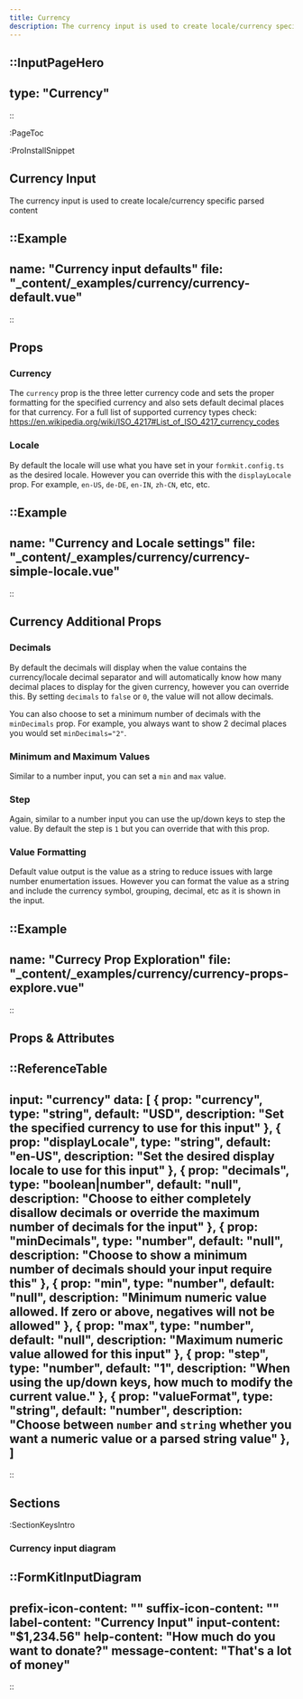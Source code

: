 ```yaml
---
title: Currency
description: The currency input is used to create locale/currency specific parsed content
---
```


::InputPageHero
---
type: "Currency"
---
::

:PageToc

:ProInstallSnippet

## Currency Input

The currency input is used to create locale/currency specific parsed content

::Example
---
name: "Currency input defaults"
file: "_content/_examples/currency/currency-default.vue"
---
::

## Props

### Currency

The `currency` prop is the three letter currency code and sets the proper formatting for the specified currency and also sets default decimal places for that currency. For a full list of supported currency types check: https://en.wikipedia.org/wiki/ISO_4217#List_of_ISO_4217_currency_codes

### Locale

By default the locale will use what you have set in your `formkit.config.ts` as the desired locale. However you can override this with the `displayLocale` prop. For example, `en-US`, `de-DE`, `en-IN`, `zh-CN`, etc, etc.


::Example
---
name: "Currency and Locale settings"
file: "_content/_examples/currency/currency-simple-locale.vue"
---
::

## Currency Additional Props

### Decimals

By default the decimals will display when the value contains the currency/locale decimal separator and will automatically know how many decimal places to display for the given currency, however you can override this. By setting `decimals` to `false` or `0`, the value will not allow decimals.

You can also choose to set a minimum number of decimals with the `minDecimals` prop. For example, you always want to show 2 decimal places you would set `minDecimals="2"`.

### Minimum and Maximum Values

Similar to a number input, you can set a `min` and `max` value.

### Step

Again, similar to a number input you can use the up/down keys to step the value. By default the step is `1` but you can override that with this prop.

### Value Formatting

Default value output is the value as a string to reduce issues with large number enumertation issues. However you can format the value as a string and include the currency symbol, grouping, decimal, etc as it is shown in the input.

::Example
---
name: "Currecy Prop Exploration"
file: "_content/_examples/currency/currency-props-explore.vue"
---
::

## Props & Attributes

::ReferenceTable
---
input: "currency" 
data: [
  {
    prop: "currency",
    type: "string",
    default: "USD",
    description: "Set the specified currency to use for this input"
  },
  {
    prop: "displayLocale",
    type: "string",
    default: "en-US",
    description: "Set the desired display locale to use for this input"
  },
  {
    prop: "decimals",
    type: "boolean|number",
    default: "null",
    description: "Choose to either completely disallow decimals or override the maximum number of decimals for the input"
  },
  {
    prop: "minDecimals",
    type: "number",
    default: "null",
    description: "Choose to show a minimum number of decimals should your input require this"
  },
  {
    prop: "min",
    type: "number",
    default: "null",
    description: "Minimum numeric value allowed. If zero or above, negatives will not be allowed"
  },
  {
    prop: "max",
    type: "number",
    default: "null",
    description: "Maximum numeric value allowed for this input"
  },
  {
    prop: "step",
    type: "number",
    default: "1",
    description: "When using the up/down keys, how much to modify the current value."
  },
  {
    prop: "valueFormat",
    type: "string",
    default: "number",
    description: "Choose between <code>number</code> and <code>string</code> whether you want a numeric value or a parsed string value"
  },
]
---
::


## Sections

:SectionKeysIntro

### Currency input diagram

::FormKitInputDiagram
---
prefix-icon-content: ""
suffix-icon-content: ""
label-content: "Currency Input"
input-content: "$1,234.56"
help-content: "How much do you want to donate?"
message-content: "That's a lot of money"
---
::
